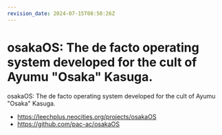 ```yaml
---
revision_date: 2024-07-15T08:50:26Z
---
```

# osakaOS: The de facto operating system developed for the cult of Ayumu "Osaka" Kasuga.
osakaOS: The de facto operating system developed for the cult of Ayumu "Osaka" Kasuga.
* https://leechplus.neocities.org/projects/osakaOS
* https://github.com/pac-ac/osakaOS